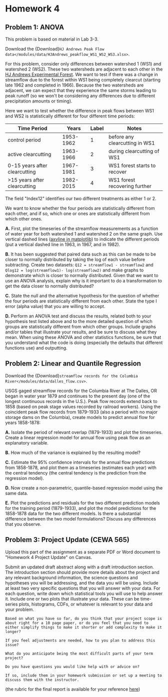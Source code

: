 # Homework 4

## Problem 1: ANOVA

This problem is based on material in Lab 3-3.

Download the {Download}`HJ Andrews Peak Flow data</modules/data/HJAndrews_peakflow_WS1_WS2_WS3.xlsx>`.

For this problem, consider only differences between watershed 1 (WS1) and watershed 2 (WS2). These two watersheds are adjacent to each other in the [HJ Andrews Experimental Forest](https://andrewsforest.oregonstate.edu/). We want to test if there was a change in streamflow due to the forest within WS1 being completely clearcut (starting late 1962 and completed in 1966). Because the two watersheds are adjacent, we can expect that they experience the same storms leading to peak runoff (so we won't be considering any differences due to different precipitation amounts or timing). 

Here we want to test whether the difference in peak flows between WS1 and WS2 is statistically different for four different time periods:

| Time Period | Years | Label | Notes |
| ----------- | --------------- | --------------- | --------------- |
| control period | 1953-1962 | 1 | before any clearcutting in WS1 |
| active clearcutting | 1963-1966 | 2 | during clearcutting of WS1 |
| 0-15 years after clearcutting | 1967-1981 | 3 | WS1 forest starts to recover |
| >15 years after clearcutting | 1982-2015 | 4 | WS1 forest recovering further |

The field "Index12" identifies our two different treatments as either 1 or 2.

We want to know whether the four periods are statistically different from each other, and if so, which one or ones are statistically different from which other ones.

 **A.** First, plot the timeseries of the streamflow measurements as a function of water year for both watershed 1 and watershed 2 on the same graph. Use vertical dashed lines ([axvline in matplotlib](https://matplotlib.org/3.1.1/api/_as_gen/matplotlib.pyplot.axvline.html)) to indicate the different periods (put a vertical dashed line in 1963, in 1967, and in 1982).
 
 **B.** It has been suggested that paired data such as this can be made to be closer to normally distributed by taking the log of each value before subtracting. Create two datasets: `Q12 = streamflow1 - streamflow2` and `Qlog12 = log(streamflow1)- log(streamflow2)` and make graphs to demonstrate which is closer to normally distributed. Given that we want to use an ANOVA analysis, explain why is it important to do a transformation to get the data closer to normally distributed?
 
 **C.** State the null and the alternative hypothesis for the question of whether the four periods are statistically different from each other. State the type I error (alpha value) that you are willing to accept.
 
 **D.** Perform an ANOVA test and discuss the results, related both to your hypothesis test listed above and to the more detailed question of which groups are statistically different from which other groups. Include graphs and/or tables that illustrate your results, and be sure to discuss what they mean. When using these ANOVA and other statistics functions, be sure that you understand what the code is doing (especially the defaults that different functions use) and outputting.
 

## Problem 2: Linear and Quantile Regression

Download the {Download}`streamflow records for the Columbia River</modules/data/dalles_flow.csv>`.
 
USGS gaged streamflow records for the Columbia River at The Dalles, OR began in water year 1879 and continues to the present day (one of the longest continuous records in the U.S.). Peak flow records extend back to 1858 (based on peak stage values recorded by railroad workers). Using the coincident peak flow records from 1879-1933 (also a period with no major storage dams on the Columbia), create models to predict annual flow for years 1858-1878:

 **A.** Isolate the period of relevant overlap (1879-1933) and plot the timeseries. Create a linear regression model for annual flow using peak flow as an explanatory variable.
 
 **B.** How much of the variance is explained by the resulting model?
 
 **C.** Estimate the 95% confidence intervals for the annual flow predictions from 1858-1878, and plot them as a timeseries (estimates each year) with the central tendency (the central tendency is the prediction from the regression model).
 
 **D.** Now create a non-parametric, quantile-based regression model using the same data.
 
 **E.** Plot the predictions and residuals for the two different prediction models for the training period (1879-1933), and plot the model predictions for the 1858-1878 data for the two different models. Is there a substantial difference between the two model formulations? Discuss any differences that you observe.
 

## Problem 3: Project Update (CEWA 565)

Upload this part of the assignment as a separate PDF or Word document to "Homework 4 Project Update" on Canvas.

Submit an updated draft abstract along with a draft introduction section. The introduction section should provide more details about the project and any relevant background information, the science questions and hypotheses you will be addressing, and the data you will be using. Include at least two very specific questions that you will answer with your data. For each question, write down which statistical tools you will use to help answer it.  Include one or two plots that illustrate your data. These can be time-series plots, histograms, CDFs, or whatever is relevant to your data and your problem.

```{note}
Based on what you have so far, do you think that your project scope is about right for a 10 page paper, or do you feel that you need to either simplify things to make it shorter or add complexity to make it longer? 

If you feel adjustments are needed, how to you plan to address this issue? 

What do you anticipate being the most difficult parts of your term project? 

Do you have questions you would like help with or advice on? 

If so, include them in your homework submission or set up a meeting to discuss them with the instructor.
```

(the rubric for the final report is available for your reference [here](/overview/b-project.md))
